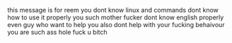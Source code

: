 this message is for reem 
you dont know linux and commands dont know how to use it properly 
you such mother fucker dont know english properly 
even guy who want to help you also dont help with your fucking behaivour 
you are such ass hole
fuck u bitch 
